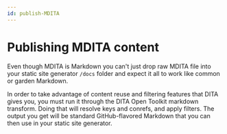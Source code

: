```yaml
---
id: publish-MDITA
---
```


# Publishing MDITA content

Even though MDITA is Markdown you can't just drop raw MDITA file into your static site generator `/docs` folder and expect it all to work like common or garden Markdown.

In order to take advantage of content reuse and filtering features that DITA gives you, you must run it through the DITA Open Toolkit markdown transform. Doing that will resolve keys and conrefs, and apply filters. The output you get will be standard GitHub-flavored Markdown that you can then use in your static site generator.



